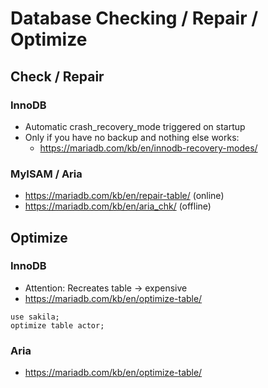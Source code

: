 # Database Checking  / Repair / Optimize 

## Check / Repair 

### InnoDB 

  * Automatic crash_recovery_mode triggered on startup
  * Only if you have no backup and nothing else works:
    * https://mariadb.com/kb/en/innodb-recovery-modes/

### MyISAM / Aria 

  * https://mariadb.com/kb/en/repair-table/ (online) 
  * https://mariadb.com/kb/en/aria_chk/ (offline)

## Optimize 

### InnoDB 

  * Attention: Recreates table -> expensive 
  * https://mariadb.com/kb/en/optimize-table/

```
use sakila;
optimize table actor;
```

### Aria 

  * https://mariadb.com/kb/en/optimize-table/
